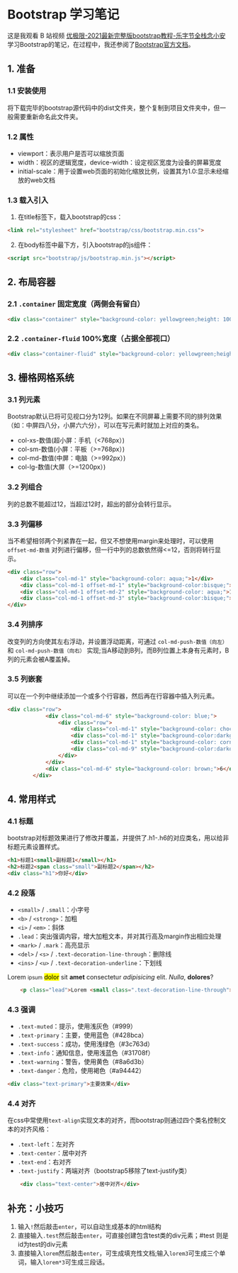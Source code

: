 <h1>Bootstrap 学习笔记</h1>

这是我观看 B 站视频 [优极限-2021最新完整版bootstrap教程-乐字节全栈念小安](https://www.bilibili.com/video/BV1TU4y1p7zU?spm_id_from=333.788.videopod.episodes&vd_source=1d1e1ee322fb5e86e15f95cb909ee1be) 学习Bootstrap的笔记，在过程中，我还参阅了[Bootstrap官方文档](https://getbootstrap.com/docs/5.3/getting-started/introduction/)。

## 1. 准备
### 1.1 安装使用
将下载完毕的bootstrap源代码中的dist文件夹，整个复制到项目文件夹中，但一般需要重新命名此文件夹。

### 1.2 <meta>属性
- viewport：表示用户是否可以缩放页面
- width：视区的逻辑宽度，device-width：设定视区宽度为设备的屏幕宽度
- initial-scale：用于设置web页面的初始化缩放比例，设置其为1.0:显示未经缩放的web文档 

### 1.3 载入引入
1. 在title标签下，载入bootstrap的css：<br/>
```html
<link rel="stylesheet" href="bootstrap/css/bootstrap.min.css">
```
2. 在body标签中最下方，引入bootstrap的js组件：<br/>
```html
<script src="bootstrap/js/bootstrap.min.js"></script>
```

## 2. 布局容器
### 2.1 `.container` 固定宽度（两侧会有留白）
```html
<div class="container" style="background-color: yellowgreen;height: 100px;">Lorem ipsum dolor sit amet consectetur adipisicing elit.</div>
```

### 2.2 `.container-fluid` 100%宽度（占据全部视口）
```html
<div class="container-fluid" style="background-color: yellowgreen;height: 100px;">Lorem ipsum dolor sit amet consectetur adipisicing elit.</div>
```

## 3. 栅格网格系统
### 3.1 列元素
Bootstrap默认已将可见视口分为12列。如果在不同屏幕上需要不同的排列效果（如：中屏四八分，小屏六六分），可以在写元素时就加上对应的类名。
- col-xs-数值(超小屏：手机（<768px）)
- col-sm-数值(小屏：平板（>=768px）)
- col-md-数值(中屏：电脑（>=992px）)
- col-lg-数值(大屏（>=1200px）)

### 3.2 列组合
列的总数不能超过12，当超过12时，超出的部分会转行显示。

### 3.3 列偏移
当不希望相邻两个列紧靠在一起，但又不想使用margin来处理时，可以使用`offset-md-数值` 对列进行偏移，但一行中列的总数依然得<=12，否则将转行显示。<br/>
```html
<div class="row">
    <div class="col-md-1" style="background-color: aqua;">1</div>
    <div class="col-md-1 offset-md-1" style="background-color:bisque;">1</div>
    <div class="col-md-1 offset-md-2" style="background-color: aqua;">1</div>
    <div class="col-md-1 offset-md-3" style="background-color:bisque;">1</div>
</div>
```

### 3.4 列排序
改变列的方向使其左右浮动，并设置浮动距离，可通过 `col-md-push-数值（向左）` 和 `col-md-push-数值（向右）` 实现;当A移动到B列，而B列位置上本身有元素时，B列的元素会被A覆盖掉。

### 3.5 列嵌套
可以在一个列中继续添加一个或多个行容器，然后再在行容器中插入列元素。<br/>
```html
<div class="row">
            <div class="col-md-6" style="background-color: blue;">
                <div class="row">
                    <div class="col-md-1" style="background-color: chocolate;">1</div>
                    <div class="col-md-1" style="background-color:darkgreen;">1</div>
                    <div class="col-md-1" style="background-color: cornflowerblue;">1</div>
                    <div class="col-md-9" style="background-color:darkorchid;">9</div>
                </div>
            </div>
            <div class="col-md-6" style="background-color: brown;">6</div>
        </div>
```

## 4. 常用样式
### 4.1 标题
bootstrap对标题效果进行了修改并覆盖，并提供了.h1-.h6的对应类名，用以给非标题元素设置样式。
```html
<h1>标题1<small>副标题1</small></h1>
<h2>标题2<span class="small">副标题2</span></h2>
<div class="h1">你好</div>
```

### 4.2 段落
- `<small>` / `.small`：小字号
- `<b>` / `<strong>`：加粗
- `<i>` / `<em>`：斜体
- `.lead`：突出强调内容，增大加粗文本，并对其行高及margin作出相应处理 
- `<mark>` / `.mark`：高亮显示
- `<del>` / `<s>` / `.text-decoration-line-through`：删除线
- `<ins>` / `<u>` / `.text-decoration-underline`：下划线
<p class="lead">Lorem <small class=".text-decoration-line-through">ipsum</small> <mark>dolor</mark> sit <b class="text-decoration-underline">amet</b> consectetur <i>adipisicing</i> elit. <em>Nulla</em>, <strong>dolores</strong>?</p>

```html
    <p class="lead">Lorem <small class=".text-decoration-line-through">ipsum</small> <mark>dolor</mark> sit <b class="text-decoration-underline">amet</b> consectetur <i>adipisicing</i> elit. <em>Nulla</em>, <strong>dolores</strong>?</p>
```

### 4.3 强调
- `.text-muted`：提示，使用浅灰色（#999）
- `.text-primary`：主要，使用蓝色（#428bca）
- `.text-success`：成功，使用浅绿色（#3c763d）
- `.text-info`：通知信息，使用浅蓝色（#31708f）
- `.text-warning`：警告，使用黄色（#8a6d3b）
- `.text-danger`：危险，使用褐色（#a94442）
```html
<div class="text-primary">主要效果</div>
```

### 4.4 对齐
在css中常使用`text-align`实现文本的对齐，而bootstrap则通过四个类名控制文本的对齐风格：
- `.text-left`：左对齐
- `.text-center`：居中对齐
- `.text-end`：右对齐
- `.text-justify`：两端对齐（bootstrap5移除了text-justify类）
```html
    <div class="text-center">居中对齐</div>
```

## 补充：小技巧
1. 输入`!`然后敲击`enter`，可以自动生成基本的html结构
2. 直接输入`.test`然后敲击`enter`，可直接创建包含test类的div元素；#test 则是id为test的div元素
3. 直接输入`lorem`然后敲击`enter`，可生成填充性文档;输入`lorem3`可生成三个单词，输入`lorem*3`可生成三段话。
